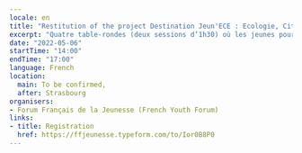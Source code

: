```yaml
---
locale: en
title: "Restitution of the project Destination Jeun'ECE : Ecologie, Citoyenneté, Europe"
excerpt: "Quatre table-rondes (deux sessions d’1h30) où les jeunes pourront présenter à des décideurs européens, leurs propositions issues des ateliers organisés dans le cadre du projet Jeun'ECE pendant 2 mois dans quatre villes différentes."
date: "2022-05-06"
startTime: "14:00"
endTime: "17:00"
language: French
location:
  main: To be confirmed,
  after: Strasbourg
organisers:
- Forum Français de la Jeunesse (French Youth Forum)
links:
- title: Registration
  href: https://ffjeunesse.typeform.com/to/Ior0B8P0
---
```

